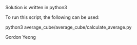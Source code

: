 Solution is written in python3

To run this script, the following can be used:

 python3  average_cube/average_cube/calculate_average.py 


Gordon Yeong
